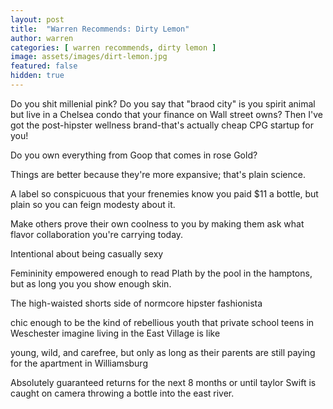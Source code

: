 ```yaml
---
layout: post
title:  "Warren Recommends: Dirty Lemon"
author: warren
categories: [ warren recommends, dirty lemon ]
image: assets/images/dirt-lemon.jpg
featured: false
hidden: true
---
```


Do you shit millenial pink? Do you say that "braod city" is you spirit animal but live in a Chelsea condo that your finance on Wall street owns? Then I've got the post-hipster wellness brand-that's actually cheap CPG startup for you!

Do you own everything from Goop that comes in rose Gold?

Things are better because they're more expansive; that's plain science.

A label so conspicuous that your frenemies know you paid $11 a bottle, but plain so you can feign modesty about it.

Make others prove their own coolness to you by making them ask what flavor collaboration you're carrying today.

Intentional about being casually sexy

Femininity empowered enough to read Plath by the pool in the hamptons, but as long you you show enough skin.

The high-waisted shorts side of normcore hipster fashionista

chic enough to be the kind of rebellious youth that private school teens in Weschester imagine living in the East Village is like

young, wild, and carefree, but only as long as their parents are still paying for the apartment in Williamsburg

Absolutely guaranteed returns for the next 8 months or until taylor Swift is caught on camera throwing a bottle into the east river.